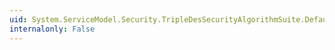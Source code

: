 ```yaml
---
uid: System.ServiceModel.Security.TripleDesSecurityAlgorithmSuite.DefaultSymmetricKeyLength
internalonly: False
---
```

